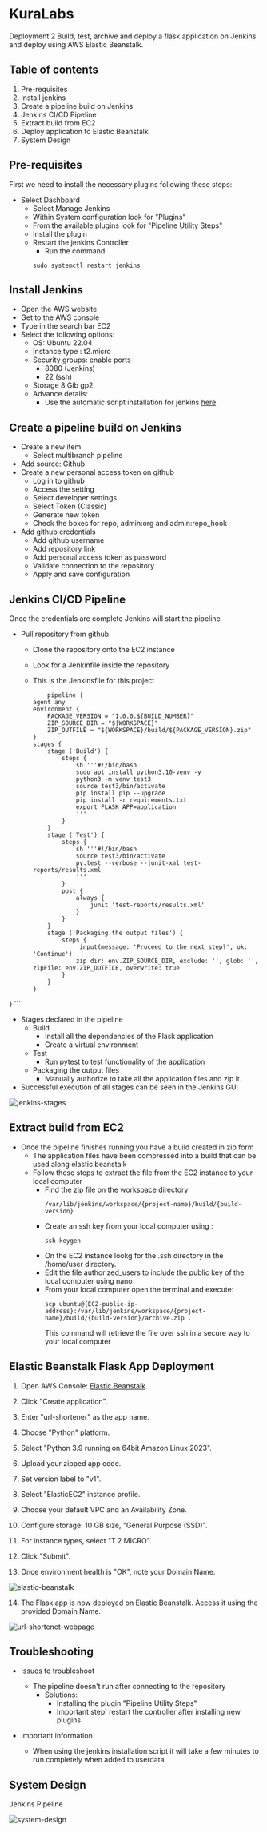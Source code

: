 # KuraLabs

Deployment 2
Build, test, archive and deploy a flask application on Jenkins and deploy using AWS Elastic Beanstalk.

## Table of contents

1. Pre-requisites
2. Install jenkins
3. Create a pipeline build on Jenkins
4. Jenkins CI/CD Pipeline
5. Extract build from EC2
6. Deploy application to Elastic Beanstalk
7. System Design

## Pre-requisites

First we need to install the necessary plugins following these steps:

* Select Dashboard 
  * Select Manage Jenkins
  * Within System configuration look for "Plugins"
  * From the available plugins look for "Pipeline Utility Steps"
  * Install the plugin
  * Restart the jenkins Controller
    * Run the command: 
    ```
    sudo systemctl restart jenkins 
    ```


## Install Jenkins

* Open the AWS website
* Get to the AWS console
* Type in the search bar EC2
* Select the following options:
  * OS: Ubuntu 22.04
  * Instance type : t2.micro
  * Security groups: enable ports
    * 8080 (Jenkins)
    * 22 (ssh)
  * Storage 8 Gib gp2
  * Advance details:
    * Use the automatic script installation for jenkins [here](https://github.com/Antoniorios17/flask-app-jenkins-deployment/blob/main/scripts/jenkins-installer.sh)

## Create a pipeline build on Jenkins

* Create a new item
  * Select multibranch pipeline
* Add source: Github
* Create a new personal access token on github
  * Log in to github
  * Access the setting
  * Select developer settings
  * Select Token (Classic)
  * Generate new token
  * Check the boxes for repo, admin:org and admin:repo_hook
* Add github credentials
  * Add github username
  * Add repository link
  * Add personal access token as password
  * Validate connection to the repository
  * Apply and save configuration

## Jenkins CI/CD Pipeline

Once the credentials are complete Jenkins will start the pipeline

* Pull repository from github
  * Clone the repository onto the EC2 instance
  * Look for a Jenkinfile inside the repository
  * This is the Jenkinsfile for this project

    ```
        pipeline {
    agent any
    environment {
        PACKAGE_VERSION = "1.0.0.${BUILD_NUMBER}"
        ZIP_SOURCE_DIR = "${WORKSPACE}"
        ZIP_OUTFILE = "${WORKSPACE}/build/${PACKAGE_VERSION}.zip"
    }
    stages {
        stage ('Build') {
            steps {
                sh '''#!/bin/bash
                sudo apt install python3.10-venv -y
                python3 -m venv test3
                source test3/bin/activate
                pip install pip --upgrade
                pip install -r requirements.txt
                export FLASK_APP=application
                '''
            }
        }
        stage ('Test') {
            steps {
                sh '''#!/bin/bash
                source test3/bin/activate
                py.test --verbose --junit-xml test-reports/results.xml
                '''
            }
            post {
                always {
                    junit 'test-reports/results.xml'
                }
            }
        }
        stage ('Packaging the output files') {
            steps {
                 input(message: 'Proceed to the next step?', ok: 'Continue')
                zip dir: env.ZIP_SOURCE_DIR, exclude: '', glob: '', zipFile: env.ZIP_OUTFILE, overwrite: true
            }
        }
    }
}
    ```

  * Stages declared in the pipeline
    * Build
      * Install all the dependencies of the Flask application
      * Create a virtual environment
    * Test
      * Run pytest to test functionality of the application
    * Packaging the output files
      * Manually authorize to take all the application files and zip it.
  * Successful execution of all stages can be seen in the Jenkins GUI
  
![jenkins-stages](https://github.com/Antoniorios17/flask-app-jenkins-deployment/blob/main/images/d2-jenkins-stages.png)

## Extract build from EC2

* Once the pipeline finishes running you have a build created in zip form
  * The application files have been compressed into a build that can be used along elastic beanstalk
  * Follow these steps to extract the file from the EC2 instance to your local computer
    * Find the zip file on the workspace directory
      ```
      /var/lib/jenkins/workspace/{project-name}/build/{build-version}
      ```
    * Create an ssh key from your local computer using :
      ```
      ssh-keygen
      ```
    * On the EC2 instance lookg for the .ssh directory in the /home/user directory.
    * Edit the file authorized_users to include the public key of the local computer using nano
    * From your local computer open the terminal and execute:
      ```
      scp ubuntu@{EC2-public-ip-address}:/var/lib/jenkins/workspace/{project-name}/build/{build-version}/archive.zip .
      ```
      This command will retrieve the file over ssh in a secure way to your local computer

## Elastic Beanstalk Flask App Deployment

1. Open AWS Console: [Elastic Beanstalk](us-east-1.console.aws.amazon.com/elasticbeanstalk).

2. Click "Create application".

3. Enter "url-shortener" as the app name.

4. Choose "Python" platform.

5. Select "Python 3.9 running on 64bit Amazon Linux 2023".

6. Upload your zipped app code.

7. Set version label to "v1".

8. Select "ElasticEC2" instance profile.

9. Choose your default VPC and an Availability Zone.

10. Configure storage: 10 GB size, "General Purpose (SSD)".

11. For instance types, select "T.2 MICRO".

12. Click "Submit".

13. Once environment health is "OK", note your Domain Name.

![elastic-beanstalk](https://github.com/Antoniorios17/flask-app-jenkins-deployment/blob/main/images/d2-eb-ok-health.png)

14. The Flask app is now deployed on Elastic Beanstalk. Access it using the provided Domain Name.

![url-shortenet-webpage](https://github.com/Antoniorios17/flask-app-jenkins-deployment/blob/main/images/d2-app-website.png)


## Troubleshooting

* Issues to troubleshoot
  * The pipeline doesn't run after connecting to the repository
    * Solutions: 
      * Installing the plugin "Pipeline Utility Steps"
      * Important step! restart the controller after installing new plugins

* Important information
  * When using the jenkins installation script it will take a few minutes to run completely when added to userdata


## System Design

Jenkins Pipeline

![system-design](https://github.com/Antoniorios17/deployment_elastic_beanstalk/blob/main/images/system-design1.png)